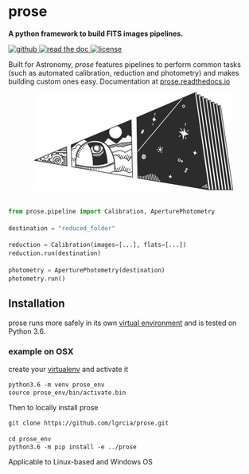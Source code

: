 # prose

**A python framework to build FITS images pipelines.**

  <a href="https://github.com/lgrcia/prose">
    <img src="https://img.shields.io/badge/github-lgrcia/prose-blue.svg?style=flat" alt="github"/>
  </a>
  <a href="https://prose.readthedocs.io/en/latest/">
    <img src="https://img.shields.io/badge/read-thedoc-black.svg?style=flat" alt="read the doc"/>
  </a>
  <a href="">
    <img src="https://img.shields.io/badge/license-MIT-lightgray.svg?style=flat" alt="license"/>
  </a>
  

Built for Astronomy, *prose* features pipelines to perform common tasks (such as automated calibration, reduction and photometry) and makes building custom ones easy. Documentation at [prose.readthedocs.io](https://prose.readthedocs.io/en/dev)

<p align="center">
  <img width="400" src="docs/source/prose.png">
</p>


```python

from prose.pipeline import Calibration, AperturePhotometry

destination = "reduced_folder"

reduction = Calibration(images=[...], flats=[...])
reduction.run(destination)

photometry = AperturePhotometry(destination)
photometry.run()

```

## Installation

prose runs more safely in its own [virtual environment](https://docs.python.org/3/tutorial/venv.html) and is tested on Python 3.6.

### example on OSX

create your [virtualenv](https://docs.python.org/3/tutorial/venv.html) and activate it

```shell
python3.6 -m venv prose_env
source prose_env/bin/activate.bin
```

Then to locally install prose

```shell
git clone https://github.com/lgrcia/prose.git

cd prose_env
python3.6 -m pip install -e ../prose
```

Applicable to Linux-based and Windows OS